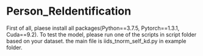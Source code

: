 # Person_ReIdentification

First of all, plaese install all packages(Python==3.7.5, Pytorch==1.3.1, Cuda==9.2). To test the model, please run one of the scripts in script folder based on your dataset. 
the main file is iids_tnorm_self_kd.py in example folder. 
